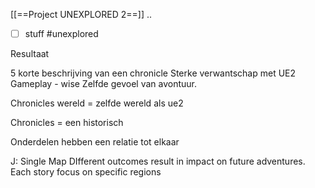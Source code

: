 [[==Project UNEXPLORED 2==]]
..
- [ ] stuff
#unexplored 

Resultaat

5 korte beschrijving van een chronicle
Sterke verwantschap met UE2
Gameplay - wise
Zelfde gevoel van avontuur.

Chronicles wereld = zelfde wereld als ue2

Chronicles = een historisch 

Onderdelen hebben een relatie tot elkaar




J: Single Map
DIfferent outcomes result in impact on future adventures.
Each story focus on specific regions